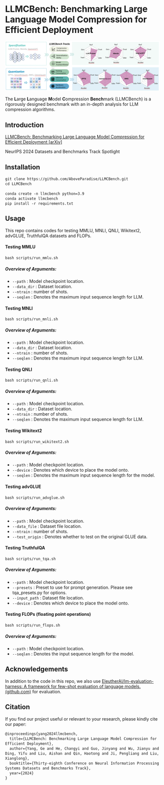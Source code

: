 # LLMCBench: Benchmarking Large Language Model Compression for Efficient Deployment

![image-20241026195404186](./figs/f1.png)

 The **L**arge **L**anguage **M**odel **C**ompression **Bench**mark (LLMCBench) is a rigorously designed benchmark with an in-depth analysis for LLM compression algorithms. 

## Introduction

[LLMCBench: Benchmarking Large Language Model Compression for Efficient Deployment [arXiv]](https://arxiv.org/abs/2410.21352)

NeurIPS 2024 Datasets and Benchmarks Track Spotlight

## Installation

```
git clone https://github.com/AboveParadise/LLMCBench.git
cd LLMCBench

conda create -n llmcbench python=3.9
conda activate llmcbench
pip install -r requirements.txt
```

## Usage

This repo contains codes for testing MMLU, MNLI, QNLI, Wikitext2, advGLUE, TruthfulQA datasets and FLOPs.

#### Testing MMLU

```
bash scripts/run_mmlu.sh
```

##### Overview of Arguments:

- `--path` : Model checkpoint location.
- `--data_dir` : Dataset location.
- `--ntrain` : number of shots.
- `--seqlen` : Denotes the maximum input sequence length for LLM.

#### Testing MNLI

```
bash scripts/run_mnli.sh
```

##### Overview of Arguments:

- `--path` : Model checkpoint location.
- `--data_dir` : Dataset location.
- `--ntrain` : number of shots.
- `--seqlen` : Denotes the maximum input sequence length for LLM.

#### Testing QNLI

```
bash scripts/run_qnli.sh
```

##### Overview of Arguments:

- `--path` : Model checkpoint location.
- `--data_dir` : Dataset location.
- `--ntrain` : number of shots.
- `--seqlen` : Denotes the maximum input sequence length for LLM.

#### Testing Wikitext2

```
bash scripts/run_wikitext2.sh
```

##### Overview of Arguments:

- `--path` : Model checkpoint location.
- `--device` : Denotes which device to place the model onto.
- `--seqlen` : Denotes the maximum input sequence length for the model.

#### Testing advGLUE

```
bash scripts/run_advglue.sh
```

##### Overview of Arguments:

- `--path` : Model checkpoint location.
- `--data_file` : Dataset file location.
- `--ntrain` : number of shots.
- `--test_origin` : Denotes whether to test on the original GLUE data.

#### Testing TruthfulQA

```
bash scripts/run_tqa.sh
```

##### Overview of Arguments:

- `--path` : Model checkpoint location.
- `--presets` : Preset to use for prompt generation. Please see tqa_presets.py for options.
- `--input_path` : Dataset file location.
- `--device` : Denotes which device to place the model onto.

#### Testing FLOPs (floating point operations)

```
bash scripts/run_flops.sh
```

##### Overview of Arguments:

- `--path` : Model checkpoint location.
- `--seqlen` : Denotes the input sequence length for the model.

## Acknowledgements

In addition to the code in this repo, we also use [EleutherAI/lm-evaluation-harness: A framework for few-shot evaluation of language models. (github.com)](https://github.com/EleutherAI/lm-evaluation-harness) for evaluation.

## Citation

If you find our project useful or relevant to your research, please kindly cite our paper:

```
@inproceedings{yang2024llmcbench,
  title={LLMCBench: Benchmarking Large Language Model Compression for Efficient Deployment},
  author={Yang, Ge and He, Changyi and Guo, Jinyang and Wu, Jianyu and Ding, Yifu and Liu, Aishan and Qin, Haotong and Ji, Pengliang and Liu, Xianglong},
  booktitle={Thirty-eighth Conference on Neural Information Processing Systems Datasets and Benchmarks Track},
  year={2024}
}
```
